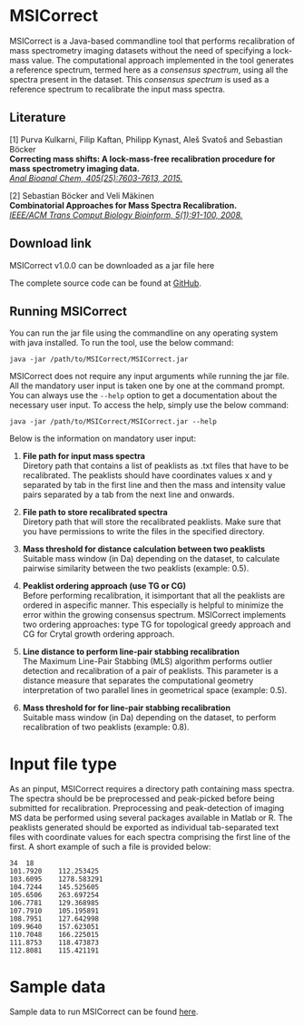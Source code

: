 # MSICorrect

MSICorrect is a Java-based commandline tool that performs recalibration of mass spectrometry imaging datasets without the need of specifying a lock-mass value. The computational approach implemented in the tool generates a reference spectrum, termed here as a _consensus spectrum_, using all the spectra present in the dataset. This _consensus spectrum_ is used as a reference spectrum to recalibrate the input mass spectra.

## Literature ##

[1] Purva Kulkarni, Filip Kaftan, Philipp Kynast, Aleš Svatoš and Sebastian Böcker  
**Correcting mass shifts: A lock-mass-free recalibration procedure for mass spectrometry imaging data.**  
_[Anal Bioanal Chem, 405(25):7603-7613, 2015.](http://link.springer.com/article/10.1007/s00216-015-8935-4)_  

[2] Sebastian Böcker and Veli Mäkinen  
**Combinatorial Approaches for Mass Spectra Recalibration.**  
_[IEEE/ACM Trans Comput Biology Bioinform, 5(1):91-100, 2008.](https://dx.doi.org/10.1109/tcbb.2007.1077)_  

## Download link ##

MSICorrect v1.0.0 can be downloaded as a jar file here

The complete source code can be found at [GitHub](https://github.com/purvakulkarni7/MSICorrect).

## Running MSICorrect

You can run the jar file using the commandline on any operating system with java installed. To run the tool, use the below command:

    java -jar /path/to/MSICorrect/MSICorrect.jar
    
MSICorrect does not require any input arguments while running the jar file. All the mandatory user input is taken one by one at the command prompt. You can always use the `--help` option to get a documentation about the necessary user input. To access the help, simply use the below command:

    java -jar /path/to/MSICorrect/MSICorrect.jar --help
    
Below is the information on mandatory user input:

1. **File path for input mass spectra**  
Diretory path that contains a list of peaklists as .txt files that have to be recalibrated. The peaklists should have coordinates values x and y separated by tab in the first line and then the mass and intensity value pairs separated by a tab from the next line and onwards.

2. **File path to store recalibrated spectra**  
Diretory path that  will store the recalibrated peaklists. Make sure that you have permissions to write the files
in the specified directory.

3. **Mass threshold for distance calculation between two peaklists**    
Suitable mass window (in Da) depending on the dataset, to calculate pairwise similarity between the two peaklists
(example: 0.5).

4. **Peaklist ordering approach (use TG or CG)**    
Before performing recalibration, it isimportant that all the peaklists are ordered in aspecific manner.
This especially is helpful to minimize the error within the growing consensus spectrum. MSICorrect implements 
two ordering approaches: type TG for topological greedy approach and CG for Crytal growth ordering approach.

5. **Line distance to perform line-pair stabbing recalibration**    
The Maximum Line-Pair Stabbing (MLS) algorithm performs outlier detection and recalibration of a pair of peaklists.
This parameter is a distance measure that separates the computational geometry interpretation of two parallel lines
in geometrical space (example: 0.5).

6. **Mass threshold for for line-pair stabbing recalibration**   
Suitable mass window (in Da) depending on the dataset, to perform recalibration of two peaklists (example: 0.8).

# Input file type
As an pinput, MSICorrect requires a directory path containing mass spectra. The spectra should be be preprocessed and peak-picked before being submitted for recalibration. Preprocessing and peak-detection of imaging MS data be performed using several packages available in Matlab or R. The peaklists generated should be exported as individual tab-separated text files with coordinate values for each spectra comprising the first line of the first. A short example of such a file is provided below:

    34	18
    101.7920	112.253425
    103.6095	1278.583291
    104.7244	145.525605
    105.6506	263.697254
    106.7781	129.368985
    107.7910	105.195891  
    108.7951	127.642998
    109.9640	157.623051
    110.7048	166.225015
    111.8753	118.473873
    112.8081	115.421191

# Sample data

Sample data to run MSICorrect can be found [here]().
    





    
    





